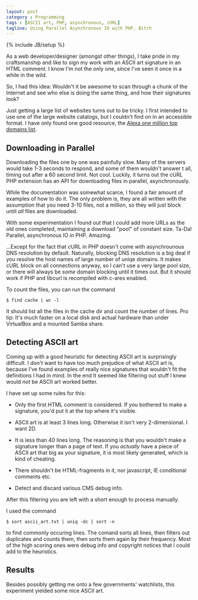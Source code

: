 ```yaml
---
layout: post
category : Programming
tags : [ASCII art, PHP, asynchronous, cURL]
tagline: Using Parallel Asynchronous IO with PHP, Bitch
---
```

{% include JB/setup %}


As a web developer/designer (amongst other things), I take pride in my craftsmanship and like to sign my work with an ASCII art signature in an HTML comment. I know I'm not the only one, since I've seen it once in a while in the wild.

So, I had this idea: Wouldn't it be awesome to scan through a chunk of the Internet and see who else is doing the same thing, and how their signatures look? 

Just getting a large list of websites turns out to be tricky. I first intended to use one of the large website catalogs, but I couldn't find on in an accessible format. I have only found one good resource, the [Alexa one million top domains list](http://s3.amazonaws.com/alexa-static/top-1m.csv.zip). 

Downloading in Parallel
--------

Downloading the files one by one was painfully slow. Many of the servers would take 1-3 seconds to respond, and some of them wouldn't answer t all, timing out after a 60 second limit. Not cool. Luckily, it turns out the cURL PHP extension has an API for downloading files in parallel, asynchronously.

While the documentation was somewhat scarce, I found a fair amount of examples of how to do it. The only problem is, they are all written with the assumption that you need 3-10 files, not a million, so they will just block until *all* files are downloaded.

With some experimentation I found out that I could add more URLs as the old ones completed, maintaining a download "pool" of constant size. Ta-Da! Parallel, asynchronous IO in PHP. Amazing.

...Except for the fact that cURL in PHP doesn't come with asynchrounous DNS resolution by default. Naturally, blocking DNS resolution is a big deal if you resolve the host names of large number of uniqe domains. It makes cURL block on all connections anyway, so I can't use a very large pool size, or there will always be *some* domain blocking until it times out. But it should work if PHP and libcurl is recompiled with c-ares enabled.

To count the files, you can run the command

	$ find cache | wc -l

It should list all the files in the cache dir and count the number of lines. Pro tip: It's much faster on a local disk and actual hardware than under VirtualBox and a mounted Samba share.

Detecting ASCII art
------------------

Coming up with a good heuristic for detecting ASCII art is surprisingly difficult. I don't want to have too much prejudice of what ASCII art is, because I've found examples of really nice signatures that wouldn't fit the definitions I had in mind. In the end It seemed like filtering out stuff I knew would *not* be ASCII art worked better.

I have set up some rules for this:

* Only the first HTML comment is considered. If you bothered to make a signature, you'd put it at the top where it's visible.

* ASCII art is at least 3 lines long. Otherwise it isn't very 2-dimensional. I want 2D.

* It is less than 40 lines long. The reasoning is that you wouldn't make a signature longer than a page of text. If you *actually* have a piece of ASCII art that big as your signature, it is most likely generated, which is kind of cheating.

* There shouldn't be HTML-fragments in it, nor javascript, IE conditional comments etc.

* Detect and discard various CMS debug info.

After this filtering you are left with a short enough to process manually.

I used the command 

	$ sort ascii_art.txt | uniq -dc | sort -n

to find commonly occuring lines. The comand sorts all lines, then filters out duplicates and counts them, then sorts them again by their frequency. Most of the high scoring ones were debug info and copyright notices that I could add to the heuristics.

Results
-------

Besides possibly getting me onto a few governments' watchlists, this experiment yielded some nice ASCII art.


